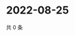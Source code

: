 # 2022-08-25

共 0 条

<!-- BEGIN WEIBO -->
<!-- 最后更新时间 Thu Aug 25 2022 15:12:00 GMT+0800 (China Standard Time) -->

<!-- END WEIBO -->
